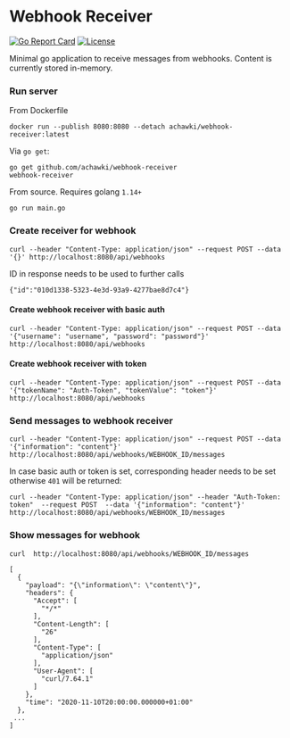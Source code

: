 # Webhook Receiver
[![Go Report Card](https://goreportcard.com/badge/achawki/webhook-receiver?style=flat)](https://goreportcard.com/report/achawki/webhook-receiver) [![License](https://img.shields.io/badge/License-Apache%202.0-blue.svg)](https://github.com/achawki/webhook-receiver/blob/master/LICENSE)

Minimal go application to receive messages from webhooks. Content is currently stored in-memory.

### Run server

From Dockerfile
```
docker run --publish 8080:8080 --detach achawki/webhook-receiver:latest
```
Via `go get`:
```
go get github.com/achawki/webhook-receiver
webhook-receiver
```
From source. Requires golang `1.14+`
```
go run main.go
```

### Create receiver for webhook
```
curl --header "Content-Type: application/json" --request POST --data '{}' http://localhost:8080/api/webhooks
```
ID in response needs to be used to further calls
```
{"id":"010d1338-5323-4e3d-93a9-4277bae8d7c4"}
```
#### Create webhook receiver with basic auth
```
curl --header "Content-Type: application/json" --request POST --data '{"username": "username", "password": "password"}' http://localhost:8080/api/webhooks
```
#### Create webhook receiver with token
```
curl --header "Content-Type: application/json" --request POST --data '{"tokenName": "Auth-Token", "tokenValue": "token"}' http://localhost:8080/api/webhooks
```

### Send messages to webhook receiver

```
curl --header "Content-Type: application/json" --request POST --data '{"information": "content"}' http://localhost:8080/api/webhooks/WEBHOOK_ID/messages
```

In case basic auth or token is set, corresponding header needs to be set otherwise `401` will be returned:
```
curl --header "Content-Type: application/json" --header "Auth-Token: token"  --request POST  --data '{"information": "content"}' http://localhost:8080/api/webhooks/WEBHOOK_ID/messages
```

### Show messages for webhook

```
curl  http://localhost:8080/api/webhooks/WEBHOOK_ID/messages
```
```
[
  {
    "payload": "{\"information\": \"content\"}",
    "headers": {
      "Accept": [
        "*/*"
      ],
      "Content-Length": [
        "26"
      ],
      "Content-Type": [
        "application/json"
      ],
      "User-Agent": [
        "curl/7.64.1"
      ]
    },
    "time": "2020-11-10T20:00:00.000000+01:00"
  },
 ...
]
```
